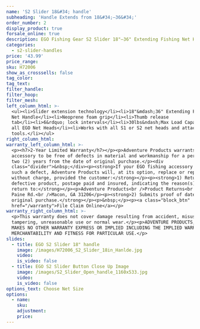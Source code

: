 ```yaml
---
name: 'S2 Slider 18&#34; handle'
subheading: 'Handle Extends from 18&#34;—36&#34;'
order_number: 2
display_product: true
forsale_online: true
description: EGO Fishing Gear S2 Slider 18"—36" Extending Fishing Net Handle.
categories:
  - s2-slider-handles
price: '43.99'
price_range:
sku: H72006
show_as_crosssells: false
tag_color:
tag_text:
filter_handle:
filter_hoop:
filter_mesh:
left_column_html: >-
  <ul><li>Slider extension technology</li><li>18"&mdash;36" Extending Fishing
  Net Handle</li><li>Neoprene foam grip</li><li>Thumb release
  tab</li><li>6&rdquo; lock intervals</li><li>30lbs&ndash;Max Load Capacity with
  all EGO Net Heads</li><li>Works with all S1 or S2 net heads and attachment
  tools.</li></ul>
right_column_html:
warranty_left_column_html: >-
  <p><h7>2-Year Limited Warranty</h7></p><p>Adventure Products warrants your EGO
  accessory to be free of defects in material and workmanship for a period of
  two (2) years from the date of original purchase.</p><div
  class="divider">&nbsp;</div><p><strong>If your EGO fishing accessory exhibits
  such a defect, Adventure Products will, at its option, replace or repair it
  without charge, provided the customer:</strong></p><p><strong>1) Returns the
  defective product, postage paid and insured, indicating the reason(s) for the
  return to:</strong></p><p>Adventure Products<br />Product Returns<br />889 Guy
  Paine Rd.<br />Macon, GA 31206</p><p><strong>2) Submits proof of date of
  original purchase.</strong></p><p>&nbsp;</p><p><a class="block_btn"
  href="/warranty">File Claim Online</a></p>
warranty_right_column_html: >-
  <p>This warranty does not cover damage resulting from accident, misuse, abuse,
  tampering, unreasonable use or normal wear.</p><p>ADVENTURE PRODUCTS, INC.
  MAKES NO OTHER WARRANTY EXPRESS OR IMPLIED INCLUDING THE IMPLIED WARRANTIES OF
  MERCHANTABILITY AND FITNESS FOR PARTICULAR USE.</p>
slides:
  - title: EGO S2 Slider 18" handle
    image: /images/H72006_S2_Slider_18in_Hanlde.jpg
    video:
    is_video: false
  - title: EGO S2 Slider Button Close Up Image
    image: /images/S2_Slider_Open_handle_1160x533.jpg
    video:
    is_video: false
options_text: Choose Net Size
options:
  - name:
    sku:
    adjustment:
    price:
---
```

